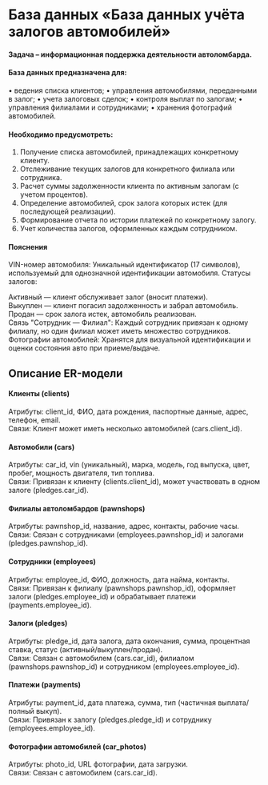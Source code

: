 # База данных «База данных учёта залогов автомобилей»

#### Задача – информационная поддержка деятельности автоломбарда.

#### База данных предназначена для:
• ведения списка клиентов;
• управления автомобилями, переданными в залог;
• учета залоговых сделок;
• контроля выплат по залогам;
• управления филиалами и сотрудниками;
• хранения фотографий автомобилей.

#### Необходимо предусмотреть:
1. Получение списка автомобилей, принадлежащих конкретному клиенту.
2. Отслеживание текущих залогов для конкретного филиала или сотрудника.
3. Расчет суммы задолженности клиента по активным залогам (с учетом процентов).
4. Определение автомобилей, срок залога которых истек (для последующей реализации).
5. Формирование отчета по истории платежей по конкретному залогу.
6. Учет количества залогов, оформленных каждым сотрудником.

#### Пояснения
VIN-номер автомобиля: Уникальный идентификатор (17 символов), используемый для однозначной идентификации автомобиля.
Статусы залогов:

Активный — клиент обслуживает залог (вносит платежи).<br>
Выкуплен — клиент погасил задолженность и забрал автомобиль.<br>
Продан — срок залога истек, автомобиль реализован.<br>
Связь "Сотрудник — Филиал": Каждый сотрудник привязан к одному филиалу, но один филиал может иметь множество сотрудников.<br>
Фотографии автомобилей: Хранятся для визуальной идентификации и оценки состояния авто при приеме/выдаче.<br>

## Описание ER-модели
#### Клиенты (clients)
Атрибуты: client_id, ФИО, дата рождения, паспортные данные, адрес, телефон, email.<br>
Связи: Клиент может иметь несколько автомобилей (cars.client_id).
#### Автомобили (cars)
Атрибуты: car_id, vin (уникальный), марка, модель, год выпуска, цвет, пробег, мощность двигателя, тип топлива.<br>
Связи: Привязан к клиенту (clients.client_id), может участвовать в одном залоге (pledges.car_id).
#### Филиалы автоломбардов (pawnshops)
Атрибуты: pawnshop_id, название, адрес, контакты, рабочие часы.<br>
Связи: Связан с сотрудниками (employees.pawnshop_id) и залогами (pledges.pawnshop_id).
#### Сотрудники (employees)
Атрибуты: employee_id, ФИО, должность, дата найма, контакты.<br>
Связи: Привязан к филиалу (pawnshops.pawnshop_id), оформляет залоги (pledges.employee_id) и обрабатывает платежи (payments.employee_id).
#### Залоги (pledges)
Атрибуты: pledge_id, дата залога, дата окончания, сумма, процентная ставка, статус (активный/выкуплен/продан).<br>
Связи: Связан с автомобилем (cars.car_id), филиалом (pawnshops.pawnshop_id) и сотрудником (employees.employee_id).
#### Платежи (payments)
Атрибуты: payment_id, дата платежа, сумма, тип (частичная выплата/полный выкуп).<br>
Связи: Привязан к залогу (pledges.pledge_id) и сотруднику (employees.employee_id).
#### Фотографии автомобилей (car_photos)
Атрибуты: photo_id, URL фотографии, дата загрузки.<br>
Связи: Связан с автомобилем (cars.car_id).
